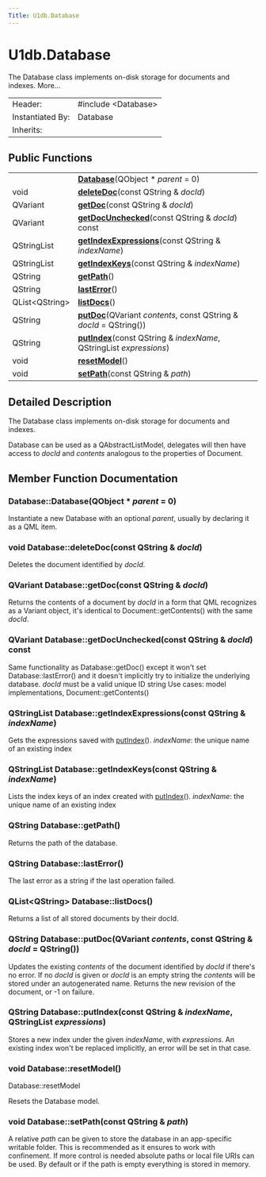 ```yaml
---
Title: U1db.Database
---
```


# U1db.Database

<!-- $$$Database-brief -->
<p>The Database class implements on-disk storage for documents and indexes. More...</p>
<!-- @@@Database -->
<table class="alignedsummary">
<tr><td class="memItemLeft rightAlign topAlign"> Header:</td><td class="memItemRight bottomAlign"> <span class="preprocessor">#include &lt;Database&gt;</span>
</td></tr><tr><td class="memItemLeft rightAlign topAlign"> Instantiated By:</td><td class="memItemRight bottomAlign"> Database</td></tr><tr><td class="memItemLeft rightAlign topAlign"> Inherits:</td><td class="memItemRight bottomAlign"> </td></tr></table><ul>
</ul>
<h2 id="public-functions">Public Functions</h2>
<table class="alignedsummary">
<tr><td class="memItemLeft rightAlign topAlign"> </td><td class="memItemRight bottomAlign"><b><a href="#Database">Database</a></b>(QObject *<i> parent</i> = 0)</td></tr>
<tr><td class="memItemLeft rightAlign topAlign"> void </td><td class="memItemRight bottomAlign"><b><a href="#deleteDoc">deleteDoc</a></b>(const QString &amp;<i> docId</i>)</td></tr>
<tr><td class="memItemLeft rightAlign topAlign"> QVariant </td><td class="memItemRight bottomAlign"><b><a href="#getDoc">getDoc</a></b>(const QString &amp;<i> docId</i>)</td></tr>
<tr><td class="memItemLeft rightAlign topAlign"> QVariant </td><td class="memItemRight bottomAlign"><b><a href="#getDocUnchecked">getDocUnchecked</a></b>(const QString &amp;<i> docId</i>) const</td></tr>
<tr><td class="memItemLeft rightAlign topAlign"> QStringList </td><td class="memItemRight bottomAlign"><b><a href="#getIndexExpressions">getIndexExpressions</a></b>(const QString &amp;<i> indexName</i>)</td></tr>
<tr><td class="memItemLeft rightAlign topAlign"> QStringList </td><td class="memItemRight bottomAlign"><b><a href="#getIndexKeys">getIndexKeys</a></b>(const QString &amp;<i> indexName</i>)</td></tr>
<tr><td class="memItemLeft rightAlign topAlign"> QString </td><td class="memItemRight bottomAlign"><b><a href="#getPath">getPath</a></b>()</td></tr>
<tr><td class="memItemLeft rightAlign topAlign"> QString </td><td class="memItemRight bottomAlign"><b><a href="#lastError">lastError</a></b>()</td></tr>
<tr><td class="memItemLeft rightAlign topAlign"> QList&lt;QString&gt; </td><td class="memItemRight bottomAlign"><b><a href="#listDocs">listDocs</a></b>()</td></tr>
<tr><td class="memItemLeft rightAlign topAlign"> QString </td><td class="memItemRight bottomAlign"><b><a href="#putDoc">putDoc</a></b>(QVariant<i> contents</i>, const QString &amp;<i> docId</i> = QString())</td></tr>
<tr><td class="memItemLeft rightAlign topAlign"> QString </td><td class="memItemRight bottomAlign"><b><a href="#putIndex">putIndex</a></b>(const QString &amp;<i> indexName</i>, QStringList<i> expressions</i>)</td></tr>
<tr><td class="memItemLeft rightAlign topAlign"> void </td><td class="memItemRight bottomAlign"><b><a href="#resetModel">resetModel</a></b>()</td></tr>
<tr><td class="memItemLeft rightAlign topAlign"> void </td><td class="memItemRight bottomAlign"><b><a href="#setPath">setPath</a></b>(const QString &amp;<i> path</i>)</td></tr>
</table>
<!-- $$$Database-description -->
<h2 id="details">Detailed Description</h2>
<p>The Database class implements on-disk storage for documents and indexes.</p>
<p>Database can be used as a QAbstractListModel, delegates will then have access to <i>docId</i> and <i>contents</i> analogous to the properties of Document.</p>
<!-- @@@Database -->
<h2>Member Function Documentation</h2>
<!-- $$$Database[overload1]$$$DatabaseQObject* -->
<h3 class="fn" id="Database">Database::<span class="name">Database</span>(<span class="type">QObject</span> *<i> parent</i> = 0)</h3>
<p>Instantiate a new Database with an optional <i>parent</i>, usually by declaring it as a QML item.</p>
<!-- @@@Database -->
<!-- $$$deleteDoc[overload1]$$$deleteDocconstQString& -->
<h3 class="fn" id="deleteDoc"><span class="type">void</span> Database::<span class="name">deleteDoc</span>(const <span class="type">QString</span> &amp;<i> docId</i>)</h3>
<p>Deletes the document identified by <i>docId</i>.</p>
<!-- @@@deleteDoc -->
<!-- $$$getDoc[overload1]$$$getDocconstQString& -->
<h3 class="fn" id="getDoc"><span class="type">QVariant</span> Database::<span class="name">getDoc</span>(const <span class="type">QString</span> &amp;<i> docId</i>)</h3>
<p>Returns the contents of a document by <i>docId</i> in a form that QML recognizes as a Variant object, it's identical to Document::getContents() with the same <i>docId</i>.</p>
<!-- @@@getDoc -->
<!-- $$$getDocUnchecked[overload1]$$$getDocUncheckedconstQString& -->
<h3 class="fn" id="getDocUnchecked"><span class="type">QVariant</span> Database::<span class="name">getDocUnchecked</span>(const <span class="type">QString</span> &amp;<i> docId</i>) const</h3>
<p>Same functionality as Database::getDoc() except it won't set Database::lastError() and it doesn't implicitly try to initialize the underlying database. <i>docId</i> must be a valid unique ID string Use cases: model implementations, Document::getContents()</p>
<!-- @@@getDocUnchecked -->
<!-- $$$getIndexExpressions[overload1]$$$getIndexExpressionsconstQString& -->
<h3 class="fn" id="getIndexExpressions"><span class="type">QStringList</span> Database::<span class="name">getIndexExpressions</span>(const <span class="type">QString</span> &amp;<i> indexName</i>)</h3>
<p>Gets the expressions saved with <a href="#putIndex">putIndex</a>(). <i>indexName</i>: the unique name of an existing index</p>
<!-- @@@getIndexExpressions -->
<!-- $$$getIndexKeys[overload1]$$$getIndexKeysconstQString& -->
<h3 class="fn" id="getIndexKeys"><span class="type">QStringList</span> Database::<span class="name">getIndexKeys</span>(const <span class="type">QString</span> &amp;<i> indexName</i>)</h3>
<p>Lists the index keys of an index created with <a href="#putIndex">putIndex</a>(). <i>indexName</i>: the unique name of an existing index</p>
<!-- @@@getIndexKeys -->
<!-- $$$getPath[overload1]$$$getPath -->
<h3 class="fn" id="getPath"><span class="type">QString</span> Database::<span class="name">getPath</span>()</h3>
<p>Returns the path of the database.</p>
<!-- @@@getPath -->
<!-- $$$lastError[overload1]$$$lastError -->
<h3 class="fn" id="lastError"><span class="type">QString</span> Database::<span class="name">lastError</span>()</h3>
<p>The last error as a string if the last operation failed.</p>
<!-- @@@lastError -->
<!-- $$$listDocs[overload1]$$$listDocs -->
<h3 class="fn" id="listDocs"><span class="type">QList</span>&lt;<span class="type">QString</span>&gt; Database::<span class="name">listDocs</span>()</h3>
<p>Returns a list of all stored documents by their docId.</p>
<!-- @@@listDocs -->
<!-- $$$putDoc[overload1]$$$putDocQVariantconstQString& -->
<h3 class="fn" id="putDoc"><span class="type">QString</span> Database::<span class="name">putDoc</span>(<span class="type">QVariant</span><i> contents</i>, const <span class="type">QString</span> &amp;<i> docId</i> = QString())</h3>
<p>Updates the existing <i>contents</i> of the document identified by <i>docId</i> if there's no error. If no <i>docId</i> is given or <i>docId</i> is an empty string the <i>contents</i> will be stored under an autogenerated name. Returns the new revision of the document, or -1 on failure.</p>
<!-- @@@putDoc -->
<!-- $$$putIndex[overload1]$$$putIndexconstQString&QStringList -->
<h3 class="fn" id="putIndex"><span class="type">QString</span> Database::<span class="name">putIndex</span>(const <span class="type">QString</span> &amp;<i> indexName</i>, <span class="type">QStringList</span><i> expressions</i>)</h3>
<p>Stores a new index under the given <i>indexName</i>, with <i>expressions</i>. An existing index won't be replaced implicitly, an error will be set in that case.</p>
<!-- @@@putIndex -->
<!-- $$$resetModel[overload1]$$$resetModel -->
<h3 class="fn" id="resetModel"><span class="type">void</span> Database::<span class="name">resetModel</span>()</h3>
<p>Database::resetModel</p>
<p>Resets the Database model.</p>
<!-- @@@resetModel -->
<!-- $$$setPath[overload1]$$$setPathconstQString& -->
<h3 class="fn" id="setPath"><span class="type">void</span> Database::<span class="name">setPath</span>(const <span class="type">QString</span> &amp;<i> path</i>)</h3>
<p>A relative <i>path</i> can be given to store the database in an app-specific writable folder. This is recommended as it ensures to work with confinement. If more control is needed absolute paths or local file URIs can be used. By default or if the path is empty everything is stored in memory.</p>
<!-- @@@setPath -->
